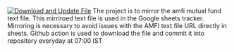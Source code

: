 [![Download and Update File](https://github.com/sandesh-suresh/amfiindiamirror/actions/workflows/download-and-update.yml/badge.svg)](https://github.com/sandesh-suresh/amfiindiamirror/actions/workflows/download-and-update.yml)
The project is to mirror the amfi mutual fund text file. This mirriroed text file is used in the Google sheets tracker. Mirroring is necessary to avoid issues with the AMFI text file URL directly in sheets.
Github action is used to download the file and commit it into repository everyday at 07:00 IST
